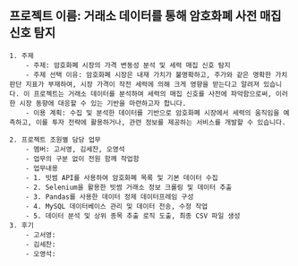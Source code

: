 ## 프로젝트 이름: 거래소 데이터를 통해 암호화폐 사전 매집 신호 탐지

    1. 주제
        - 주제: 암호화폐 시장의 가격 변동성 분석 및 세력 매집 신호 탐지
        - 주제 선택 이유: 암호화폐 시장은 내재 가치가 불명확하고, 주가와 같은 명확한 가치 판단 지표가 부재하여, 시장 가격이 작전 세력에 의해 크게 영향을 받는다고 알려져 있습니다. 이 프로젝트는 거래소 데이터를 분석하여 세력의 매집 신호를 사전에 파악함으로써, 이러한 시장 동향에 대응할 수 있는 기반을 마련하고자 합니다.
        - 이용 계획: 수집 및 분석한 데이터를 기반으로 암호화폐 시장에서 세력의 움직임을 예측하고, 이를 투자 전략에 활용하거나, 관련 정보를 제공하는 서비스를 개발할 수 있습니다.
    
    2. 프로젝트 조원별 담당 업무
        - 멤버: 고서영, 김세찬, 오영석
        - 업무의 구분 없이 전원 함께 작업함
        - 업무내용
        - 1. 빗썸 API를 사용하여 암호화폐 목록 및 기본 데이터 수집
        - 2. Selenium을 활용한 빗썸 거래소 정보 크롤링 및 데이터 추출
        - 3. Pandas를 사용한 데이터 정제 데이터프레임 구성
        - 4. MySQL 데이터베이스 관리 및 데이터 전송, 수정 작업
        - 5. 데이터 분석 및 상위 종목 추출 로직 도출, 최종 CSV 파일 생성
    3. 후기
        - 고서영:
        - 김세찬:
        - 오영석:
